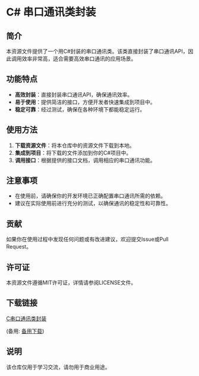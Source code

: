 # C# 串口通讯类封装

## 简介

本资源文件提供了一个用C#封装的串口通讯类。该类直接封装了串口通讯API，因此调用效率非常高，适合需要高效串口通讯的应用场景。

## 功能特点

- **高效封装**：直接封装串口通讯API，确保通讯效率。
- **易于使用**：提供简洁的接口，方便开发者快速集成到项目中。
- **稳定可靠**：经过测试，确保在各种环境下都能稳定运行。

## 使用方法

1. **下载资源文件**：将本仓库中的资源文件下载到本地。
2. **集成到项目**：将下载的文件添加到你的C#项目中。
3. **调用接口**：根据提供的接口文档，调用相应的串口通讯功能。

## 注意事项

- 在使用前，请确保你的开发环境已正确配置串口通讯所需的依赖。
- 建议在实际使用前进行充分的测试，以确保通讯的稳定性和可靠性。

## 贡献

如果你在使用过程中发现任何问题或有改进建议，欢迎提交Issue或Pull Request。

## 许可证

本资源文件遵循MIT许可证，详情请参阅LICENSE文件。

## 下载链接
[C串口通讯类封装](https://pan.quark.cn/s/3ac5d21f5b9f) 

(备用: [备用下载](https://pan.baidu.com/s/1KVw3QIWyQxvGtp6lc2W58w?pwd=1234))

## 说明

该仓库仅用于学习交流，请勿用于商业用途。
